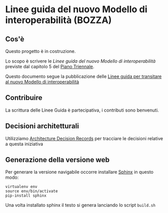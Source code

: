 # Linee guida del nuovo Modello di interoperabilità (BOZZA)

## Cos'è

Questo progetto è in costruzione.

Lo scopo è scrivere le *Linee guida del nuovo Modello di interoperabilità* previste
dal capitolo 5 del [Piano Triennale](https://pianotriennale-ict.italia.it/).

Questo documento segue la pubblicazione delle [Linee guida per transitare al nuovo 
Modello di interoperabilità](http://lg-transizione-interoperabilita.readthedocs.io/)

## Contribuire

La scrittura delle Linee Guida è partecipativa, i contributi sono benvenuti.

## Decisioni architetturali

Utilizziamo [Architecture Decision
Records](http://thinkrelevance.com/blog/2011/11/15/documenting-architecture-decisions)
per tracciare le decisioni relative a questa iniziativa

## Generazione della versione web

Per generare la versione navigabile occorre installare [Sphinx](http://www.sphinx-doc.org/) in questo modo:

```
virtualenv env
source env/bin/activate
pip-install sphinx
```

Una volta installato sphinx il testo si genera lanciando lo script `build.sh`
